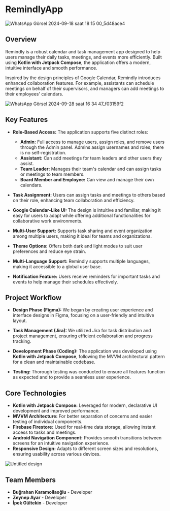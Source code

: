 # RemindlyApp 

![WhatsApp Görsel 2024-09-18 saat 18 15 00_5d48ace4](https://github.com/user-attachments/assets/5d914072-5748-4316-bcfe-345de6955556)

## Overview

Remindly is a robust calendar and task management app designed to help users manage their daily tasks, meetings, and events more efficiently. Built using **Kotlin with Jetpack Compose**, the application offers a modern, intuitive interface and smooth performance.

Inspired by the design principles of Google Calendar, Remindly introduces enhanced collaboration features. For example, assistants can schedule meetings on behalf of their supervisors, and managers can add meetings to their employees' calendars.



![WhatsApp Görsel 2024-09-28 saat 16 34 47_f03159f2](https://github.com/user-attachments/assets/98d2427f-f6ee-4225-8dd2-6f3f7c4bcc8f)



## Key Features

- **Role-Based Access:** The application supports five distinct roles:
  - **Admin:** Full access to manage users, assign roles, and remove users through the Admin panel. Admins assign usernames and roles; there is no self-registration.
  - **Assistant:** Can add meetings for team leaders and other users they assist.
  - **Team Leader:** Manages their team's calendar and can assign tasks or meetings to team members.
  - **Board Member and Employee:** Can view and manage their own calendars.

- **Task Assignment:** Users can assign tasks and meetings to others based on their role, enhancing team collaboration and efficiency.

- **Google Calendar-Like UI:** The design is intuitive and familiar, making it easy for users to adapt while offering additional functionalities for collaborative work environments.

- **Multi-User Support:** Supports task sharing and event organization among multiple users, making it ideal for teams and organizations.

- **Theme Options:** Offers both dark and light modes to suit user preferences and reduce eye strain.

- **Multi-Language Support:** Remindly supports multiple languages, making it accessible to a global user base.

- **Notification Feature:** Users receive reminders for important tasks and events to help manage their schedules effectively.



## Project Workflow

- **Design Phase (Figma):** We began by creating user experience and interface designs in Figma, focusing on a user-friendly and intuitive layout.

- **Task Management (Jira):** We utilized Jira for task distribution and project management, ensuring efficient collaboration and progress tracking.

- **Development Phase (Coding):** The application was developed using **Kotlin with Jetpack Compose**, following the MVVM architectural pattern for a clean and maintainable codebase.

- **Testing:** Thorough testing was conducted to ensure all features function as expected and to provide a seamless user experience.



## Core Technologies

- **Kotlin with Jetpack Compose:** Leveraged for modern, declarative UI development and improved performance.
- **MVVM Architecture:** For better separation of concerns and easier testing of individual components.
- **Firebase Firestore:** Used for real-time data storage, allowing instant access to tasks and meetings.
- **Android Navigation Component:** Provides smooth transitions between screens for an intuitive navigation experience.
- **Responsive Design:** Adapts to different screen sizes and resolutions, ensuring usability across various devices.



![Untitled design](https://github.com/user-attachments/assets/a815d17f-a2f0-45fd-9f8c-dcbcc807a135)




## Team Members
- **Buğrahan Karamollaoğlu** - Developer
- **Zeynep Ayar** - Developer
- **İpek Gültekin** - Developer
